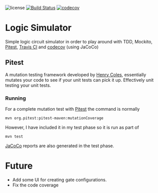 ![license](https://img.shields.io/github/license/mashape/apistatus.svg?maxAge=2592000)
[![Build Status](https://travis-ci.org/rossdrew/LogicSimulator.svg?branch=master)](https://travis-ci.org/rossdrew/LogicSimulator) 
[![codecov](https://codecov.io/gh/rossdrew/LogicSimulator/branch/master/graph/badge.svg)](https://codecov.io/gh/rossdrew/LogicSimulator)

# Logic Simulator

Simple logic circuit simulator in order to play around with TDD, Mockito, [Pitest](http://pitest.org/), [Travis CI](https://travis-ci.org/) and [codecov](https://codecov.io/) (using JaCoCo)

## Pitest

A mutation testing framework developed by [Henry Coles](https://github.com/hcoles), essentially mutates your code to see if your unit tests can pick it up.  Effectively unit testing your unit tests.

### Running

For a complete mutation test with [Pitest](http://pitest.org/) the command is normally
```
mvn org.pitest:pitest-maven:mutationCoverage
```
However, I have included it in my test phase so it is run as part of
```
mvn test
```
[JaCoCo](http://eclemma.org/jacoco/) reports are also generated in the test phase.

# Future

 - Add some UI for creating gate configurations.
 - Fix the code coverage
